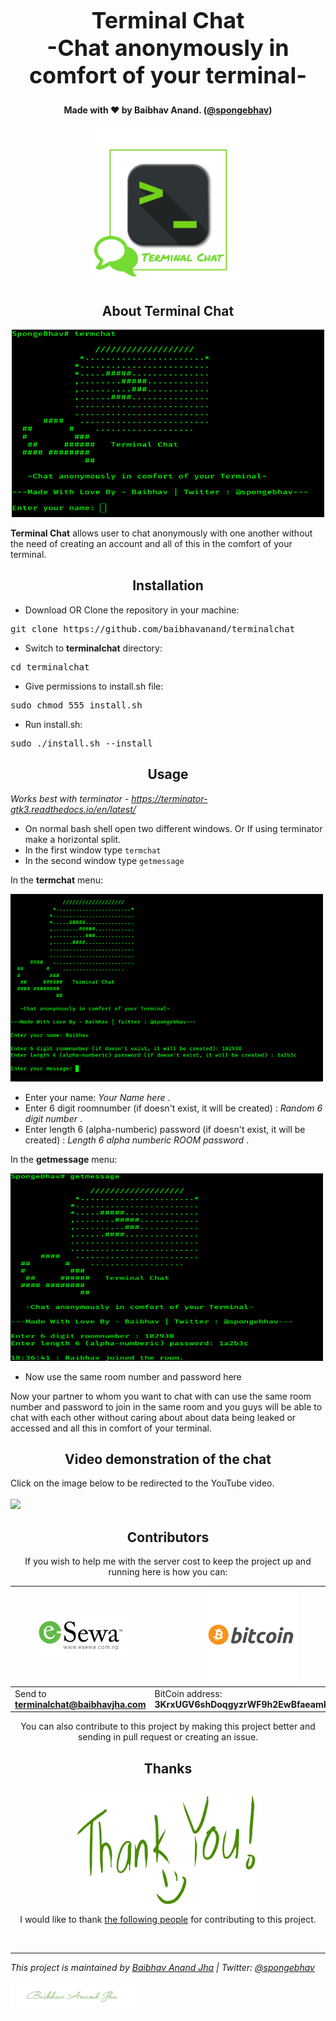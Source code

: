 <h1 align="center" style="font-size:36px;font-weight:bold;">
        Terminal Chat<br>
        -Chat anonymously in comfort of your terminal-
</h1>
<h4 align="center">
    <strong>Made with ❤️ by Baibhav Anand. (<a href='https://twitter.com/spongebhav' target="_blank">@spongebhav</a>)</strong>
</h4>

  <p align="center">
 <img src="images/terminalchat.png" width=250 height=250>
 </p>

<h2 align="center">
  <strong>About Terminal Chat</strong>
 </h2>
 
  <p align="center">
 <img src="images/termchat.png" height=300 width=500>
 </p>

**Terminal Chat** allows user to chat anonymously with one another without the need of creating an account and all of this in the comfort of your terminal.

<h2 align="center">
  <strong>Installation</strong>
 </h2>
 
 * Download OR Clone the repository in your machine:
<pre>git clone https://github.com/baibhavanand/terminalchat</pre>

* Switch to **terminalchat** directory:
<pre>cd terminalchat</pre>

* Give permissions to install.sh file:
<pre>sudo chmod 555 install.sh</pre>

* Run install.sh:
<pre>sudo ./install.sh --install</pre>



<h2 align="center">
  <strong>Usage</strong>
 </h2>
 
 *Works best with terminator - https://terminator-gtk3.readthedocs.io/en/latest/*
 
 * On normal bash shell open two different windows. Or If using terminator make a horizontal split.
 * In the first window type `termchat`
 * In the second window type `getmessage`
 
 In the **termchat** menu:
 <p align="left">
 <img src="images/termchatwindow.png" height=300 width=500>
 </p>
 
 * Enter your name: *Your Name here* .
 * Enter 6 digit roomnumber (if doesn't exist, it will be created) : *Random 6 digit number* .
 * Enter length 6 (alpha-numberic) password (if doesn't exist, it will be created) : *Length 6 alpha numberic ROOM password* .
 
 
 In the **getmessage** menu:

 <p align="left">
 <img src="images/getmessage.png" height=300 width=500>
 </p>
 
 * Now use the same room number and password here <br>
 
Now your partner to whom you want to chat with can use the same room number and password to join in the same room and you guys will be able to chat with each other without caring about about data being leaked or accessed and all this in comfort of your terminal.


<h2 align="center">
  <strong>Video demonstration of the chat</strong>
 </h2>


Click on the image below to be redirected to the YouTube video. <br><br>
[![](http://img.youtube.com/vi/Fp3dRpFOXvA/0.jpg)](http://www.youtube.com/watch?v=Fp3dRpFOXvA "Terminal Chat") 




<h2 align="center">
  <strong>Contributors</strong>
 </h2>
 
 <p align="center">      
 If you wish to help me with the server cost to keep the project up and running here is how you can:
        </p>
 
 <img src="images/esewa.png" width=150 hight=50> | <img src="images/bitcoin.png" width=150 hight=50>
------------- |-------------
 Send to <strong>terminalchat@baibhavjha.com</strong>     | BitCoin address: <strong>3KrxUGV6shDoqgyzrWF9h2EwBfaeamKVcD </strong>
 
 
 
 <p align="center">      
 You can also contribute to this project by making this project better and sending in pull request or creating an issue.
        </p>
        
<h2 align="center">
  <strong>Thanks</strong>
 </h2>
<p align="center">
<img src="images/thankyou.png" width="300" height="200"><br>
I would like to thank <a href="https://github.com/baibhavanand/terminalchat/blob/main/thanks.md">the following people</a> for contributing to this project.</p>

<br>
<hr>
<i>This project is maintained by <a href="https://github.com/baibhavanand">Baibhav Anand Jha</a> | Twitter: <a href="https://twitter.com/spongebhav">@spongebhav</a></i>

<a href="https://twitter.com/spongebhav"><img src="images/signaturegreen.png" width="200" height="50"></a>

